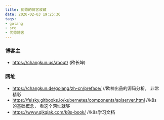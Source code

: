 ```yaml
---
title: 优秀的博客收藏
date: 2020-02-03 19:25:36
tags:
- golang
- src
- 优秀博客
---
```


### 博客主
- https://changkun.us/about/ (欧长坤)

### 网址
- https://changkun.de/golang/zh-cn/preface/ //欧神出品的源码分析， 非常精彩
- https://feisky.gitbooks.io/kubernetes/components/apiserver.html     //k8s的基础概念， 看这个网址就够
- https://www.qikqiak.com/k8s-book/ //k8s学习文档
